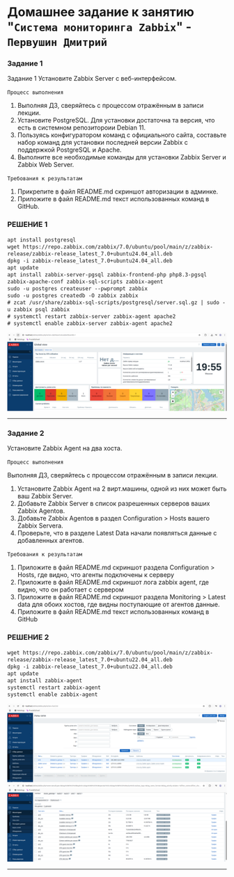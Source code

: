 # Домашнее задание к занятию "`Система мониторинга Zabbix`" - `Первушин Дмитрий`

### Задание 1

Задание 1
Установите Zabbix Server с веб-интерфейсом.

`Процесс выполнения`

1. Выполняя ДЗ, сверяйтесь с процессом отражённым в записи лекции.
2. Установите PostgreSQL. Для установки достаточна та версия, что есть в системном репозитороии Debian 11.
3. Пользуясь конфигуратором команд с официального сайта, составьте набор команд для установки последней версии Zabbix с поддержкой PostgreSQL и Apache.
4. Выполните все необходимые команды для установки Zabbix Server и Zabbix Web Server.

`Требования к результатам`

1. Прикрепите в файл README.md скриншот авторизации в админке.
2. Приложите в файл README.md текст использованных команд в GitHub.

### РЕШЕНИЕ 1

```
apt install postgresql
wget https://repo.zabbix.com/zabbix/7.0/ubuntu/pool/main/z/zabbix-release/zabbix-release_latest_7.0+ubuntu24.04_all.deb
dpkg -i zabbix-release_latest_7.0+ubuntu24.04_all.deb
apt update
apt install zabbix-server-pgsql zabbix-frontend-php php8.3-pgsql zabbix-apache-conf zabbix-sql-scripts zabbix-agent
sudo -u postgres createuser --pwprompt zabbix
sudo -u postgres createdb -O zabbix zabbix
# zcat /usr/share/zabbix-sql-scripts/postgresql/server.sql.gz | sudo -u zabbix psql zabbix
# systemctl restart zabbix-server zabbix-agent apache2
# systemctl enable zabbix-server zabbix-agent apache2
```

![.alt text](https://github.com/Divan4eg/zabbix-homework/blob/main/img/img1.png)


---

### Задание 2

Установите Zabbix Agent на два хоста.

`Процесс выполнения`

Выполняя ДЗ, сверяйтесь с процессом отражённым в записи лекции.
1. Установите Zabbix Agent на 2 вирт.машины, одной из них может быть ваш Zabbix Server.
2. Добавьте Zabbix Server в список разрешенных серверов ваших Zabbix Agentов.
3. Добавьте Zabbix Agentов в раздел Configuration > Hosts вашего Zabbix Servera.
4. Проверьте, что в разделе Latest Data начали появляться данные с добавленных агентов.

`Требования к результатам`

1. Приложите в файл README.md скриншот раздела Configuration > Hosts, где видно, что агенты подключены к серверу
2. Приложите в файл README.md скриншот лога zabbix agent, где видно, что он работает с сервером
3. Приложите в файл README.md скриншот раздела Monitoring > Latest data для обоих хостов, где видны поступающие от агентов данные.
4. Приложите в файл README.md текст использованных команд в GitHub

### РЕШЕНИЕ 2

```
wget https://repo.zabbix.com/zabbix/7.0/ubuntu/pool/main/z/zabbix-release/zabbix-release_latest_7.0+ubuntu22.04_all.deb
dpkg -i zabbix-release_latest_7.0+ubuntu22.04_all.deb
apt update
apt install zabbix-agent
systemctl restart zabbix-agent
systemctl enable zabbix-agent
```

![.alt text](https://github.com/Divan4eg/zabbix-homework/blob/main/img/img2.png)
![.alt text](https://github.com/Divan4eg/zabbix-homework/blob/main/img/img3.png)


---